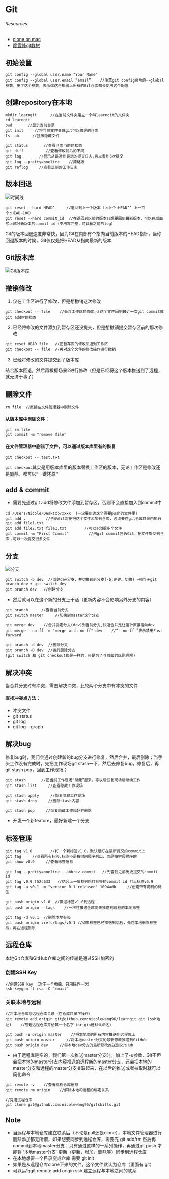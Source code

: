# Git

###### Resources:
- [clone on mac](https://blog.csdn.net/qq_39832864/article/details/88617268)
- [廖雪峰git教材](https://www.liaoxuefeng.com/wiki/896043488029600/896827951938304)


## 初始设置
```
git config --global user.name "Your Name"
git config --global user.email “email”    //注意git config命令的--global参数，用了这个参数，表示你这台机器上所有的Git仓库都会使用这个配置
```

## 创建repository在本地
```
mkdir learngit      //在当前文件夹建立一个叫learngit的文件夹
cd learngit
pwd       //显示当前目录
git init     //将当前文件变成git可以管理的仓库
ls -ah      //显示隐藏文件

git status       //查看仓库当前的状态
git diff          //查看修改前后的不同
git log        //显示从最近到最远的提交日志,可以看到3次提交
git log --pretty=oneline    //简略版
git reflog     //查看之前的工作日志
```

## 版本回退

![时间线](https://github.com/nicolewang96/Leetcode-notebook/raw/main/pictures/分支1.png)

```
git reset --hard HEAD^     //退回到上一个版本（上上个:HEAD^^ 上一百个:HEAD~100）
git reset --hard commit_id  //在退回到以前的版本且想要回到最新版本，可以在后面写上部分新版本的commit id（不用写完整，可以看之前的log）
```
Git的版本回退速度非常快，因为Git在内部有个指向当前版本的HEAD指针，当你回退版本的时候，Git仅仅是把HEAD从指向最新的版本

## Git版本库
![Git版本库](https://github.com/nicolewang96/Leetcode-notebook/raw/main/pictures/Git版本库.jpg)


## 撤销修改
1. 仅在工作区进行了修改，但是想撤销这次修改
```
git checkout -- file    //丢弃工作区的修改;让这个文件回到最近一次git commit或git add时的状态
```

2. 已经将修改的文件添加到暂存区还没提交，但是想撤销提交暂存区前的那次修改
```
git reset HEAD file   //把暂存区的修改回退到工作区
git checkout -- file  //再对这个文件的修改操作进行撤销
```

3. 已经将修改的文件提交到了版本库
  
  结合版本回退，然后再根据场景2进行修改（但是已经将这个版本推送到了远程，就无济于事了）


## 删除文件
```
rm file  //直接在文件管理器中删除文件
```

#### 从版本库中删除文件：
```
git rm file
git commit -m "remove file”
```
#### 在文件管理器中删错了文件，可以通过版本库里有的恢复
```
git checkout -- test.txt
```
`git checkout`其实是用版本库里的版本替换工作区的版本，无论工作区是修改还是删除，都可以“一键还原”




## add & commit

- 需要先通过git add将修改文件添加到暂存区，否则不会直接加入到commit中
```
cd /Users/Nicole/Desktop/xxxx  (一定要到达这个需要push的文件里)
git add .         //告诉Git需要把这个文件添加到仓库，必须要在git仓库目录内执行
git add file1.txt
git add file2.txt file3.txt        //可以add很多个文件
git commit -m "First Commit"         //用git commit告诉Git，把文件提交到仓库；可以一次提交很多文件
```

## 分支

![分支](https://github.com/nicolewang96/Leetcode-notebook/raw/main/pictures/分支2.png)

```
git switch -b dev  //创建dev分支，并切换到新分支(-b:创建、切换) —相当于git branch dev + git switch dev
git branch dev   //创建分支
```

* 然后就可以在这个新的分支上干活（更新内容不会影响另外分支的内容）
```
git branch      //查看当前分支
git switch master     //切换到master这个分支

git merge dev    //合并指定分支(dev)到当前分支,快速合并是让指针直接指向dev
git merge --no-ff -m "merge with no-ff" dev    //“--no-ff ”表示禁用Fast forward

git branch -d dev  //删除分支
git branch -D dev  //强行删除分支
(git switch 和 git checkout都是一样的，只是为了与前面的区别理解)
```

## 解决冲突

当合并分支时有冲突，需要解决冲突，比较两个分支中有冲突的文件

#### 查找冲突点方法：
* 冲突文件
* git status
* git log
* git log --graph

## 解决bug

修复bug时，我们会通过创建新的bug分支进行修复，然后合并，最后删除；当手头工作没有完成时，先把工作现场git stash一下，然后去修复bug，修复后，再git stash pop，回到工作现场；
```
git stash       //把当前工作现场“储藏”起来，等以后恢复现场后继续工作
git stash list     //查看隐藏工作现场

git stash apply     //恢复隐藏工作现场
git stash drop     //删除stash内容

git stash pop     //恢复隐藏工作现场并删除
```
* 开发一个新feature，最好新建一个分支



## 标签管理
```
git tag v1.0        //打一个新标签v1.0，默认是打在最新提交的commit上
git tag     //查看所有标签,标签不是按时间顺序列出，而是按字母排序的
git show v0.9     //查看标签信息

git log --pretty=oneline --abbrev-commit   //先查找之前历史提交的commit id
git tag v0.9 f52c633   //结合上一条找到想打标签的commit id 打上标签v0.9
git tag -a v0.1 -m "version 0.1 released" 1094adb     //创建带有说明的标签

git push origin v1.0  //推送标签v1.0到远程
git push origin --tags    //一次性推送全部尚未推送到远程的本地标签

git tag -d v0.1  //删除本地标签
git push origin :refs/tags/v0.1 //如果标签已经推送到远程，先在本地删除标签后，再在远程删除
```

## 远程仓库

本地Git仓库和GitHub仓库之间的传输是通过SSH加密的

### 创建SSH Key
```
//创建SSH Key （对于一个电脑，只用操作一次）
ssh-keygen -t rsa -C “email”
```

### 关联本地与远程
```
//将本地仓库与远程仓库关联（在仓库目录下操作）
git remote add origin git@github.com:nicolewang96/learngit.git (ssh地址)    //管理远程仓库并给其一个名字（origin是默认命名）
```

```
git push -u origin master    //把本地库的所有内容推送到远程库上
git push origin master     //将本地master分支的最新修改推送到GitHub
git push origin dev     //将本地dev分支的最新修改推送到GitHub
```

* 由于远程库是空的，我们第一次推送master分支时，加上了-u参数，Git不但会把本地的master分支内容推送的远程新的master分支，还会把本地的master分支和远程的master分支关联起来，在以后的推送或者拉取时就可以简化命令

```
git remote -v    //查看远程仓库信息
git remote rm origin    //解除本地和远程的绑定关系

//克隆远程仓库
git clone git@github.com:nicolewang96/gitskills.git
```

## Note
* 当远程与本地仓库建立联系后（不论是pull还是clone），本地文件管理器进行删除添加都无所谓，如果想要同步到远程仓库，需要先 git add/rm 然后再commit到本地master分支；只有通过这样的一系列操作，再通过git push 才能将 ‘本地master分支’ 更新（更新，增加，删除等）同步到远程仓库
* 在本地想要一个目录变成仓库 需要 git init
* 如果是从远程仓库clone下来的文件，这个文件默认为仓库（里面有.git）
* 可以运行git remote add origin ssh 建立远程与本地之间的联系
